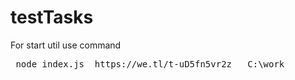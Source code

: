 # testTasks
For start util use command
<pre> node index.js  https://we.tl/t-uD5fn5vr2z   C:\work </pre>
